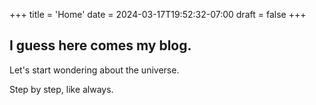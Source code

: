 +++
title = 'Home'
date = 2024-03-17T19:52:32-07:00
draft = false
+++

## I guess here comes my blog.

Let's start wondering about the universe. 

Step by step, like always. 